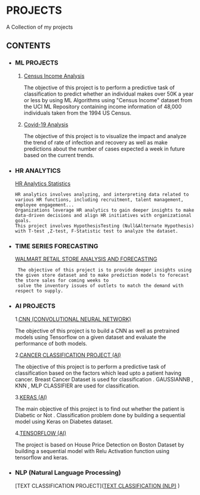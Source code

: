 # PROJECTS
A Collection of my projects

## CONTENTS

* ### ML PROJECTS
  1. [Census Income Analysis](https://github.com/kavithasenthil25/PROJECTS/blob/main/Census%20Income%20project.ipynb)

      The objective of this project is to perform a predictive task of classification to predict whether an individual makes over 50K a year or less by using ML Algorithms using "Census Income" dataset from the UCI ML Repository containing income information of 48,000 
      individuals taken from the 1994 US Census.
 
  3. [Covid-19 Analysis](https://github.com/kavithasenthil25/PROJECTS/blob/main/Covid19%20project.ipynb)

      The objective of this project is to visualize the impact and analyze the trend of rate of infection and recovery as well as make predictions about the number of cases expected a week in future based on the current trends.

 * ### HR ANALYTICS
   
    [HR Analytics Statistics](https://github.com/kavithasenthil25/PROJECTS/blob/main/HR_Analytics_Statistics.ipynb)

       HR analytics involves analyzing, and interpreting data related to various HR functions, including recruitment, talent management, employee engagement...
       Organizations leverage HR analytics to gain deeper insights to make data-driven decisions and align HR initiatives with organizational goals.
       This project involves HypothesisTesting (Null&Alternate Hypothesis) with T-test ,Z-test, F-Statistic test to analyze the dataset.

 * ### TIME SERIES FORECASTING

    [WALMART RETAIL STORE ANALYSIS AND FORECASTING](https://github.com/kavithasenthil25/PROJECTS/blob/main/Time%20Series-%20Walmart.ipynb)

        The objective of this project is to provide deeper insights using the given store dataset and to make prediction models to forecast the store sales for coming weeks to
        solve the inventory issues of outlets to match the demand with respect to supply.

 * ### AI PROJECTS
   1.[CNN (CONVOLUTIONAL NEURAL NETWORK)](https://github.com/kavithasenthil25/PROJECTS/blob/main/CNN%20(AI).ipynb)

      The objective of this project is to build a CNN as well as pretrained models using Tensorflow on a given dataset and evaluate the performance of both models. 

   2.[CANCER CLASSIFICATION PROJECT (AI)](https://github.com/kavithasenthil25/PROJECTS/blob/main/CANCER%20CLASSIFICATION%20%20(AI).ipynb)

      The objective of this project is to perform a predictive task of classification based on the factors which lead upto a patient having cancer. Breast Cancer Dataset is used for classification .
      GAUSSIANNB , KNN , MLP CLASSIFIER are used for classification.

   3.[KERAS (AI)](https://github.com/kavithasenthil25/PROJECTS/blob/main/keras%20(AI).ipynb)

      The main objective of this project is to find out whether the patient is Diabetic or Not . Classification problem done by building a sequential model using Keras on Diabetes dataset.

   4.[TENSORFLOW (AI)](https://github.com/kavithasenthil25/PROJECTS/blob/main/Tensorflow%20(AI).ipynb)

      The project is based on House Price Detection on Boston Dataset by building a sequential model with Relu Activation function using tensorflow and keras.

  * ### NLP (Natural Language Processing)

      [TEXT CLASSIFICATION PROJECT]([TEXT CLASSIFICATION (NLP)](https://github.com/kavithasenthil25/PROJECTS/blob/main/NLP-TextClassification.ipynb) )
        
  
